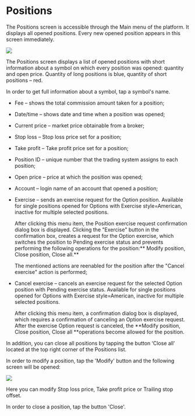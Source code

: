 # Positions

The Positions screen is accessible through the Main menu of the platform. It displays all opened positions. Every new opened position appears in this screen immediately.

![](<../../../.gitbook/assets/1 (123).png>)

The Positions screen displays a list of opened positions with short information about a symbol on which every position was opened: quantity and open price. Quantity of long positions is blue, quantity of short positions – red.

In order to get full information about a symbol, tap a symbol's name.

* Fee – shows the total commission amount taken for a position;
* Date/time – shows date and time when a position was opened;
* Current price – market price obtainable from a broker;
* Stop loss – Stop loss price set for a position;
* Take profit – Take profit price set for a position;
* Position ID – unique number that the trading system assigns to each position;
* Open price – price at which the position was opened;
* Account – login name of an account that opened a position;
*   Exercise – sends an exercise request for the Option position. Available for single positions opened for Options with Exercise style=American, inactive for multiple selected positions. 

    After clicking this menu item, the Position exercise request confirmation dialog box is displayed. Clicking the "Exercise" button in the confirmation box, creates a request for the Option exercise, which switches the position to Pending exercise status and prevents performing the following operations for the position:** Modify position, Close position, Close all.**

    The mentioned actions are reenabled for the position after the "Cancel exercise" action is performed;
*   Cancel exercise – cancels an exercise request for the selected Option position with Pending exercise status. Available for single positions opened for Options with Exercise style=American, inactive for multiple selected positions.

    After clicking this menu item, a confirmation dialog box is displayed, which requires a confirmation of canceling an Option exercise request. After the exercise Option request is canceled, the **Modify position, Close position, Close all **operations become allowed for the position.

In addition, you can close all positions by tapping the button ‘Close all’ located at the top right corner of the Positions list.

In order to modify a position, tap the 'Modify' button and the following screen will be opened:

![](<../../../.gitbook/assets/2 (109).png>)

Here you can modify Stop loss price, Take profit price or Trailing stop offset.

In order to close a position, tap the button 'Close'.
